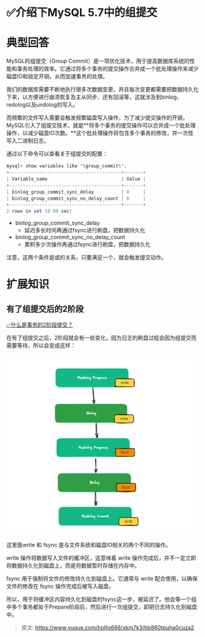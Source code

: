 # ✅介绍下MySQL 5.7中的组提交

# 典型回答


MySQL的组提交（Group Commit）是一项优化技术，用于提高数据库系统的性能和事务处理的效率。它通过将多个事务的提交操作合并成一个批处理操作来减少磁盘IO和锁定开销，从而加速事务的处理。



我们的数据库需要不断地执行很多次数据变更，并且每次变更都需要把数据持久化下来，以方便进行崩溃恢复及主从同步、还有回滚等，这就涉及到binlog、redolog以及undolog的写入。



而频繁的文件写入需要会触发频繁磁盘写入操作，为了减少提交操作的开销，MySQL引入了组提交技术，就是**将多个事务的提交操作可以合并成一个批处理操作，以减少磁盘IO次数。**这个批处理操作将包含多个事务的修改，并一次性写入二进制日志。



通过以下命令可以查看关于组提交的配置：



```java
mysql> show variables like '%group_commit%';                                                                                                                                         
+-----------------------------------------+-------+                                                                                                                                  
| Variable_name                           | Value |                                                                                                                                  
+-----------------------------------------+-------+                                                                                                                                  
| binlog_group_commit_sync_delay          | 0     |                                                                                                                                  
| binlog_group_commit_sync_no_delay_count | 0     |                                                                                                                                  
+-----------------------------------------+-------+                                                                                                                                  
2 rows in set (0.00 sec) 
```



+ binlog_group_commit_sync_delay
    - 延迟多长时间再通过fsync进行刷盘，把数据持久化
+ binlog_group_commit_sync_no_delay_count
    - 累积多少次操作再通过fsync进行刷盘，把数据持久化



注意，这两个条件是或的关系，只要满足一个，就会触发提交动作。





# 扩展知识


## 有了组提交后的2阶段


[✅什么是事务的2阶段提交？](https://www.yuque.com/hollis666/xkm7k3/geuks1bbiwd39h1r)



在有了组提交之后，2阶段就会有一些变化，因为日志的刷盘过程会因为组提交而需要等待，所以会变成这样：



![1692967827189-6aab9276-25ee-4d75-8dea-0506e886387e.png](./img/dgwf4jNs6tF4B1u2/1692967827189-6aab9276-25ee-4d75-8dea-0506e886387e-647418.png)



这里面write 和 fsync 是与文件系统和磁盘IO相关的两个不同的操作。



write 操作将数据写入文件的缓冲区，这意味着 write 操作完成后，并不一定立即将数据持久化到磁盘上，而是将数据暂时存储在内存中。



fsync 用于强制将文件的修改持久化到磁盘上。它通常与 write 配合使用，以确保文件的修改在 fsync 操作完成后被写入磁盘。



所以，用于将缓冲区内容持久化到磁盘的fsync这一步，被延迟了。他会等一个组中多个事务都处于Prepare阶段后，然后进行一次组提交，即把日志持久化到磁盘中。



> 原文: <https://www.yuque.com/hollis666/xkm7k3/bb860tpuha0cuza2>
